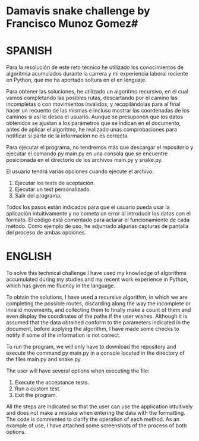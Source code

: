 # Damavis snake challenge by Francisco Munoz Gomez#

# SPANISH 

Para la resolución de este reto técnico he utilizado los conocimientos de algoritmia acumulados durante la carrera y mi experiencia laboral 
reciente en Python, que me ha aportado soltura en el en lenguaje.

Para obtener las soluciones, he utilizado un algoritmo recursivo, en el cual vamos completando las posibles rutas, 
descartando por el camino las incompletas o con movimientos inválidos, y recopilándolas para al final hacer un recuento de las mismas e 
incluso mostrar las coordenadas de los caminos si así lo desea el usuario. 
Aunque se presuponen que los datos obtenidos se ajustan a los parámetros que se indican en el documento, antes de aplicar el algoritmo, 
he realizado unas comprobaciones para notificar si parte de la información no es correcta.

Para ejecutar el programa, no tendremos más que descargar el repositorio y ejecutar el comando 
py main.py 
en una consola que se encuentre posicionada en el directorio de los archivos main.py y snake.py.

El usuario tendrá varias opciones cuando ejecute el archivo: 
1. Ejecutar los tests de aceptación.
2. Ejecutar un test personalizado.
0. Salir del programa.

Todos los pasos están indicados para que el usuario pueda usar la aplicación intuitivamente y no cometa un error al introducir los datos con el formato. El código está comentado para aclarar el funcionamiento de cada método.
Como ejemplo de uso, he adjuntado algunas capturas de pantalla del proceso de ambas opciones.

# ENGLISH

To solve this technical challenge I have used my knowledge of algorithms accumulated during my studies and my recent work experience 
in Python, which has given me fluency in the language.

To obtain the solutions, I have used a recursive algorithm, in which we are completing the possible routes, 
discarding along the way the incomplete or invalid movements, and collecting them to finally make a count of them and 
even display the coordinates of the paths if the user wishes. 
Although it is assumed that the data obtained conform to the parameters indicated in the document, before applying the algorithm, 
I have made some checks to notify if some of the information is not correct.

To run the program, we will only have to download the repository and execute the command 
py main.py 
in a console located in the directory of the files main.py and snake.py.

The user will have several options when executing the file: 
1. Execute the acceptance tests.
2. Run a custom test.
0. Exit the program.

All the steps are indicated so that the user can use the application intuitively and does not make a mistake when entering the data with the formatting. The code is commented to clarify the operation of each method.
As an example of use, I have attached some screenshots of the process of both options.
